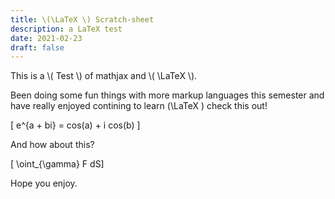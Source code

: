 ```yaml
---
title: \(\LaTeX \) Scratch-sheet
description: a LaTeX test
date: 2021-02-23
draft: false
---
```


<script src="https://polyfill.io/v3/polyfill.min.js?features=es6"></script>
<script id="MathJax-script" async src="https://cdn.jsdelivr.net/npm/mathjax@3/es5/tex-mml-chtml.js"></script>

<body>
  This is a \( Test \) of mathjax and \( \LaTeX \).
  
  Been doing some fun things with more markup languages this semester and have really enjoyed contining to learn \(\LaTeX \) check this out!
  
  \[ e^{a + bi} = cos(a) + i cos(b) \]
  
  And how about this?
  
  \[ \oint_{\gamma} F dS\]
<!--<\body>-->
Hope you enjoy.
